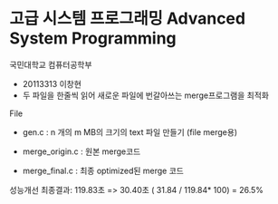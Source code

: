 # 고급 시스템 프로그래밍 Advanced System Programming

국민대학교 컴퓨터공학부

- 20113313 이창현
- 두 파일을 한줄씩 읽어 새로운 파일에 번갈아쓰는 merge프로그램을 최적화
 
File

- gen.c   : n 개의  m MB의 크기의 text 파일 만들기 (file merge용)

- merge_origin.c : 원본 merge코드

- merge_final.c : 최종 optimized된 merge 코드

성능개선 최종결과: 119.83초 => 30.40초 ( 31.84 / 119.84* 100) = 26.5%
